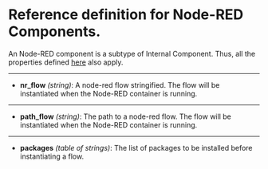 # Reference definition for Node-RED Components.

An Node-RED component is a subtype of Internal Component. Thus, all the properties defined [here](../internal_component.md) also apply.

----


* **nr_flow** *(string)*: A node-red flow stringified. The flow will be instantiated when the Node-RED container is running.

----

* **path_flow** *(string)*: The path to a node-red flow. The flow will be instantiated when the Node-RED container is running.

----

* **packages** *(table of strings)*: The list of packages to be installed before instantiating a flow.
